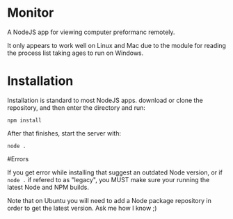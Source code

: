# Monitor

A NodeJS app for viewing computer preformanc remotely. 

It only appears to work well on Linux and Mac due to the module for reading the process list taking ages to run on Windows. 

# Installation

Installation is standard to most NodeJS apps. download or clone the repository, and then enter the directory and run:

`npm install`

After that finishes, start the server with:

`node .`

#Errors

If you get error while installing that suggest an outdated Node version, or if `node .` if refered to as "legacy", you MUST make sure your running the latest Node and NPM builds. 

Note that on Ubuntu you will need to add a Node package repository in order to get the latest version. Ask me how I know ;) 

